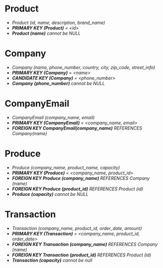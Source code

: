 Product
============
- *Product (id, name, description, brand_name)*
- ***PRIMARY KEY (Product)** = \<id\>*
- ***Product (name)** cannot be NULL*

Company
============
- *Company (name, phone_number, country, city, zip_code, street_info)*
- ***PRIMARY KEY (Company)** = \<name\>*
- ***CANDIDATE KEY (Company)** = <phone_number>*
- ***Company (phone_number)** cannot be NULL*

CompanyEmail
============
- *CompanyEmail (company_name, email)*
- ***PRIMARY KEY (CompanyEmail)** = <company_name, email>*
- ***FOREIGN KEY CompanyEmail(company_name)** REFERENCES Company(name)*

Produce
============
- *Produce (company_name, product_name, capacity)*
- ***PRIMARY KEY (Produce)** = <company_name, product_id>*
- ***FOREIGN KEY Produce (company_name)** REFERENCES Company (name)*
- ***FOREIGN KEY Produce (product_id)** REFERENCES Product (id)*
- ***Produce (capacity)** cannot be NULL*

Transaction
============
- *Transaction (company_name, product_id, order_date, amount)*
- ***PRIMARY KEY (Transaction)** = <company_name, product_id, order_date>*
- ***FOREIGN KEY Transaction (company_name)** REFERENCES Company (name)*
- ***FOREIGN KEY Transaction (product_id)** REFERENCES Product (id)*
- ***Transaction (capacity)** cannot be null*

